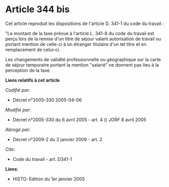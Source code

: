 # Article 344 bis

Cet article reproduit les dispositions de l'article D. 341-1 du code du travail :

"Le montant de la taxe prévue à l'article L. 341-8 du code du travail est perçu lors de la remise d'un titre de séjour valant
autorisation de travail ou portant mention de celle-ci à un étranger titulaire d'un tel titre et en remplacement de celui-ci.

Les changements de validité professionnelle ou géographique sur la carte de séjour temporaire portant la mention "salarié" ne
donnent pas lieu à la perception de la taxe.

**Liens relatifs à cet article**

_Codifié par_:

  - Décret n°2005-330 2005-04-06

_Modifié par_:

  - Décret n°2005-330 du 6 avril 2005 - art. 4 () JORF 8 avril 2005

_Abrogé par_:

  - Décret n°2009-2 du 2 janvier 2009 - art. 2

_Cite_:

  - Code du travail - art. D341-1

**Liens**:

  - HISTO: Edition du 1er janvier 2005
